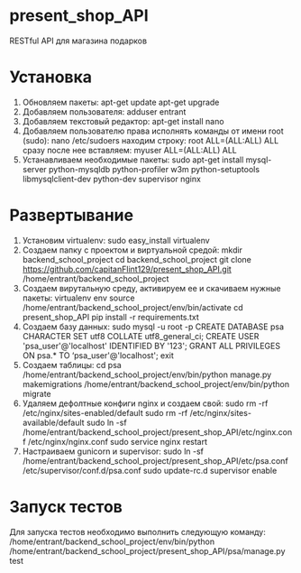# present_shop_API
RESTful API для магазина подарков
# Установка
1) Обновляем пакеты:
    apt-get update
    apt-get upgrade
2) Добавляем пользователя:
    adduser entrant
3) Добавляем текстовый редактор:
    apt-get install nano
4) Добавляем пользователю права исполнять команды от имени root (sudo):
    nano /etc/sudoers
    находим строку:
    root    ALL=(ALL:ALL) ALL
    сразу после нее вставляем:
    myuser    ALL=(ALL:ALL) ALL
5) Устанавливаем необходимые пакеты:
    sudo apt-get install mysql-server python-mysqldb python-profiler w3m python-setuptools libmysqlclient-dev python-dev supervisor nginx
# Развертывание
1) Установим virtualenv:
    sudo easy_install virtualenv
2) Создаем папку с проектом и виртуальной средой:
    mkdir backend_school_project
    cd backend_school_project
    git clone https://github.com/capitanFlint129/present_shop_API.git /home/entrant/backend_school_project
3) Создаем вирутальную среду, активируем ее и скачиваем нужные пакеты:
    virtualenv env
    source /home/entrant/backend_school_project/env/bin/activate
    cd present_shop_API
    pip install -r requirements.txt
4) Создаем базу данных:
    sudo mysql -u root -p
    CREATE DATABASE psa CHARACTER SET utf8 COLLATE utf8_general_ci;
    CREATE USER 'psa_user'@'localhost' IDENTIFIED BY '123';
    GRANT ALL PRIVILEGES ON psa.* TO ‘psa_user'@'localhost';
    exit
5) Создаем таблицы:
    cd psa
    /home/entrant/backend_school_project/env/bin/python manage.py makemigrations
    /home/entrant/backend_school_project/env/bin/python migrate
6) Удаляем дефолтные конфиги nginx и создаем свой:
    sudo rm -rf /etc/nginx/sites-enabled/default
    sudo rm -rf /etc/nginx/sites-available/default
    sudo ln -sf /home/entrant/backend_school_project/present_shop_API/etc/nginx.conf  /etc/nginx/nginx.conf
    sudo service nginx restart
7) Настраиваем gunicorn и supervisor:
    sudo ln -sf /home/entrant/backend_school_project/present_shop_API/etc/psa.conf /etc/supervisor/conf.d/psa.conf
    sudo update-rc.d supervisor enable
# Запуск тестов
Для запуска тестов необходимо выполнить следующую команду:
/home/entrant/backend_school_project/env/bin/python /home/entrant/backend_school_project/present_shop_API/psa/manage.py test
